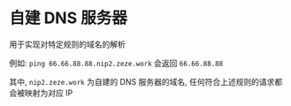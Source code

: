 # 自建 DNS 服务器

用于实现对特定规则的域名的解析

例如: `ping 66.66.88.88.nip2.zeze.work` 会返回 `66.66.88.88`

其中, `nip2.zeze.work` 为自建的 DNS 服务器的域名, 任何符合上述规则的请求都会被映射为对应 IP
